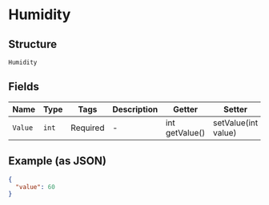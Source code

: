 
# Humidity

## Structure

`Humidity`

## Fields

| Name | Type | Tags | Description | Getter | Setter |
|  --- | --- | --- | --- | --- | --- |
| `Value` | `int` | Required | - | int getValue() | setValue(int value) |

## Example (as JSON)

```json
{
  "value": 60
}
```

